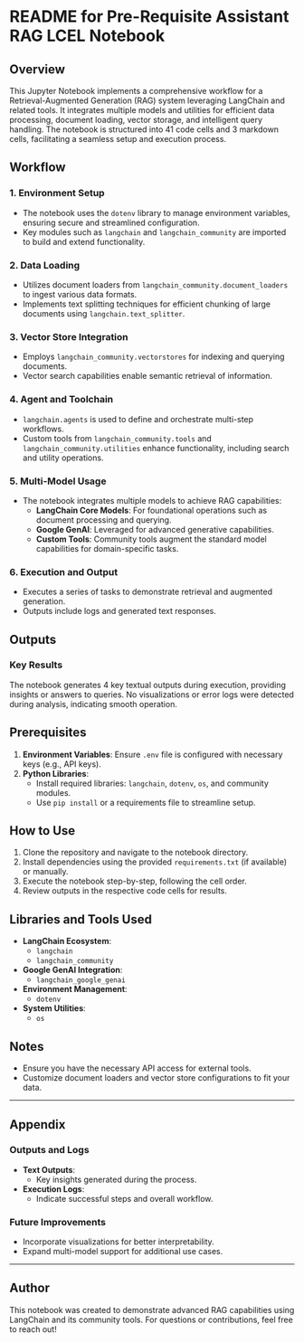 # README for Pre-Requisite Assistant RAG LCEL Notebook

## Overview
This Jupyter Notebook implements a comprehensive workflow for a Retrieval-Augmented Generation (RAG) system leveraging LangChain and related tools. It integrates multiple models and utilities for efficient data processing, document loading, vector storage, and intelligent query handling. The notebook is structured into 41 code cells and 3 markdown cells, facilitating a seamless setup and execution process.

## Workflow

### 1. **Environment Setup**
   - The notebook uses the `dotenv` library to manage environment variables, ensuring secure and streamlined configuration.
   - Key modules such as `langchain` and `langchain_community` are imported to build and extend functionality.

### 2. **Data Loading**
   - Utilizes document loaders from `langchain_community.document_loaders` to ingest various data formats.
   - Implements text splitting techniques for efficient chunking of large documents using `langchain.text_splitter`.

### 3. **Vector Store Integration**
   - Employs `langchain_community.vectorstores` for indexing and querying documents.
   - Vector search capabilities enable semantic retrieval of information.

### 4. **Agent and Toolchain**
   - `langchain.agents` is used to define and orchestrate multi-step workflows.
   - Custom tools from `langchain_community.tools` and `langchain_community.utilities` enhance functionality, including search and utility operations.

### 5. **Multi-Model Usage**
   - The notebook integrates multiple models to achieve RAG capabilities:
     - **LangChain Core Models**: For foundational operations such as document processing and querying.
     - **Google GenAI**: Leveraged for advanced generative capabilities.
     - **Custom Tools**: Community tools augment the standard model capabilities for domain-specific tasks.

### 6. **Execution and Output**
   - Executes a series of tasks to demonstrate retrieval and augmented generation.
   - Outputs include logs and generated text responses.

## Outputs

### Key Results
The notebook generates 4 key textual outputs during execution, providing insights or answers to queries. No visualizations or error logs were detected during analysis, indicating smooth operation.

## Prerequisites

1. **Environment Variables**: Ensure `.env` file is configured with necessary keys (e.g., API keys).
2. **Python Libraries**:
   - Install required libraries: `langchain`, `dotenv`, `os`, and community modules.
   - Use `pip install` or a requirements file to streamline setup.

## How to Use

1. Clone the repository and navigate to the notebook directory.
2. Install dependencies using the provided `requirements.txt` (if available) or manually.
3. Execute the notebook step-by-step, following the cell order.
4. Review outputs in the respective code cells for results.

## Libraries and Tools Used

- **LangChain Ecosystem**:
  - `langchain`
  - `langchain_community`
- **Google GenAI Integration**:
  - `langchain_google_genai`
- **Environment Management**:
  - `dotenv`
- **System Utilities**:
  - `os`

## Notes

- Ensure you have the necessary API access for external tools.
- Customize document loaders and vector store configurations to fit your data.

---

## Appendix

### Outputs and Logs
- **Text Outputs**:
  - Key insights generated during the process.
- **Execution Logs**:
  - Indicate successful steps and overall workflow.

### Future Improvements
- Incorporate visualizations for better interpretability.
- Expand multi-model support for additional use cases.

---

## Author
This notebook was created to demonstrate advanced RAG capabilities using LangChain and its community tools. For questions or contributions, feel free to reach out!

